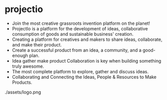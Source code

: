 # projectio
- Join the most creative grassroots invention platform on the planet!
- ProjectIo is a platform for the development of ideas, collaborative consumption of goods and sustainable business' creation.
- Creating a platform for creatives and makers to share ideas, collaborate, and make their product.
- Create a successful product from an idea, a community, and a good-enough plan.
- Idea gather make product Collaboration is key when building something truly awesome.
- The most complete platform to explore, gather and discuss ideas.
- Collaborating and Connecting the Ideas, People & Resources to Make Products.

./assets/logo.png